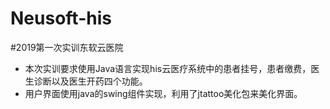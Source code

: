 Neusoft-his
====
#2019第一次实训东软云医院
* 本次实训要求使用Java语言实现his云医疗系统中的患者挂号，患者缴费，医生诊断以及医生开药四个功能。
* 用户界面使用java的swing组件实现，利用了jtattoo美化包来美化界面。

